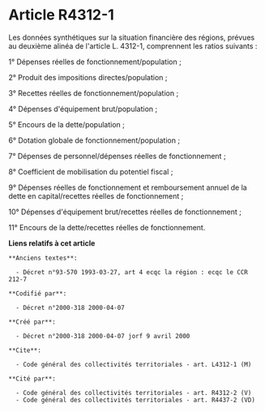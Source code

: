 # Article R4312-1

Les données synthétiques sur la situation financière des régions, prévues au deuxième alinéa de l'article L. 4312-1,
comprennent les ratios suivants :

1° Dépenses réelles de fonctionnement/population ;

2° Produit des impositions directes/population ;

3° Recettes réelles de fonctionnement/population ;

4° Dépenses d'équipement brut/population ;

5° Encours de la dette/population ;

6° Dotation globale de fonctionnement/population ;

7° Dépenses de personnel/dépenses réelles de fonctionnement ;

8° Coefficient de mobilisation du potentiel fiscal ;

9° Dépenses réelles de fonctionnement et remboursement annuel de la dette en capital/recettes réelles de fonctionnement ;

10° Dépenses d'équipement brut/recettes réelles de fonctionnement ;

11° Encours de la dette/recettes réelles de fonctionnement.

**Liens relatifs à cet article**

	**Anciens textes**:

	  - Décret n°93-570 1993-03-27, art 4 ecqc la région : ecqc le CCR 212-7

	**Codifié par**:

	  - Décret n°2000-318 2000-04-07

	**Créé par**:

	  - Décret n°2000-318 2000-04-07 jorf 9 avril 2000

	**Cite**:

	  - Code général des collectivités territoriales - art. L4312-1 (M)

	**Cité par**:

	  - Code général des collectivités territoriales - art. R4312-2 (V)
	  - Code général des collectivités territoriales - art. R4437-2 (VD)
